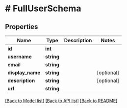 # # FullUserSchema

## Properties

Name | Type | Description | Notes
------------ | ------------- | ------------- | -------------
**id** | **int** |  |
**username** | **string** |  |
**email** | **string** |  |
**display_name** | **string** |  | [optional]
**description** | **string** |  | [optional]
**url** | **string** |  |

[[Back to Model list]](../../README.md#models) [[Back to API list]](../../README.md#endpoints) [[Back to README]](../../README.md)
